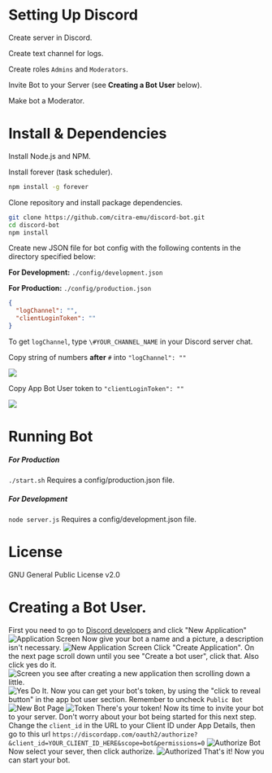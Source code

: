 # Setting Up Discord
Create server in Discord.

Create text channel for logs.

Create roles `Admins` and `Moderators`.

Invite Bot to your Server (see **Creating a Bot User** below).

Make bot a Moderator.

# Install & Dependencies
Install Node.js and NPM.

Install forever (task scheduler).
```sh
npm install -g forever
```
Clone repository and install package dependencies.
```sh
git clone https://github.com/citra-emu/discord-bot.git
cd discord-bot
npm install
```
Create new JSON file for bot config with the following contents in the directory specified below:

**For Development:** `./config/development.json`

**For Production:** `./config/production.json`

```JSON
{
  "logChannel": "",
  "clientLoginToken": ""
} 
```
To get `logChannel`, type `\#YOUR_CHANNEL_NAME` in your Discord server chat.

Copy string of numbers **after** `#` into `"logChannel": ""`

![](http://i.imgur.com/PdcXVCD.png)

Copy App Bot User token to `"clientLoginToken": ""`

![](http://i.imgur.com/YTGZju9.png)

# Running Bot

##### For Production

`./start.sh` Requires a config/production.json file.

##### For Development

`node server.js`   Requires a config/development.json file.

# License
GNU General Public License v2.0

# Creating a Bot User.
First you need to go to [Discord developers](https://discordapp.com/developers/applications/me) and click "New Application"
![Application Screen](http://i.imgur.com/FvgfY2Z.png)
Now give your bot a name and a picture, a description isn't necessary.
![New Application Screen](http://i.imgur.com/MOS7yvH.png)
Click "Create Application". On the next page scroll down until you see "Create a bot user", click that. Also click yes do it.
![Screen you see after creating a new application then scrolling down a little.](http://i.imgur.com/YAzK5ml.png)
![Yes Do It.](http://i.imgur.com/vkF6Rxo.png)
Now you can get your bot's token, by using the "click to reveal button" in the app bot user section. Remember to uncheck `Public Bot`
![New Bot Page](http://i.imgur.com/xhKMUVU.png)
![Token](http://i.imgur.com/QwCmJJM.png)
There's your token! Now its time to invite your bot to your server. Don't worry about your bot being started for this next step. Change the `client_id` in the URL to your Client ID under App Details, then go to this url ```https://discordapp.com/oauth2/authorize?&client_id=YOUR_CLIENT_ID_HERE&scope=bot&permissions=0```
![Authorize Bot](http://i.imgur.com/Ggwy0BP.png)
Now select your sever, then click authorize.
![Authorized](http://i.imgur.com/4cqNcs1.png)
That's it! Now you can start your bot.
